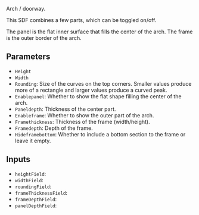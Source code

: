Arch / doorway.

This SDF combines a few parts, which can be toggled on/off.

The panel is the flat inner surface that fills the center of the arch.
The frame is the outer border of the arch.

## Parameters

* `Height`
* `Width`
* `Rounding`: Size of the curves on the top corners. Smaller values produce more of a rectangle and larger values produce a curved peak.
* `Enablepanel`: Whether to show the flat shape filling the center of the arch.
* `Paneldepth`: Thickness of the center part.
* `Enableframe`: Whether to show the outer part of the arch.
* `Framethickness`: Thickness of the frame (width/height).
* `Framedepth`: Depth of the frame.
* `Hideframebottom`: Whether to include a bottom section to the frame or leave it empty.

## Inputs

* `heightField`: 
* `widthField`: 
* `roundingField`: 
* `frameThicknessField`: 
* `frameDepthField`: 
* `panelDepthField`: 